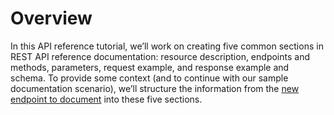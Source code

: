# Overview

In this API reference tutorial, we’ll work on creating five common sections in REST API reference documentation: resource description, endpoints and methods, parameters, request example, and response example and schema. To provide some context (and to continue with our sample documentation scenario), we’ll structure the information from the [new endpoint to document](https://idratherbewriting.com/learnapidoc/docapis\_new\_endpoint\_to\_doc.html#surf\_report\_api) into these five sections.
